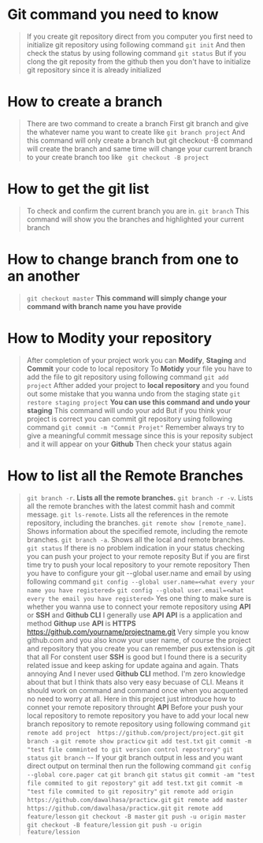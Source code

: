 # Git command you need to know
> If you create git repository direct from you computer you first need to initialize git repository using following command
>`git init`
> And then check the status by using following command
>`git status`
> But if you clong the git reposity from the github then you don't have to initialize git repository since it is already initialized
# How to create a branch
> There are two command to create a branch
> First git branch and give the whatever name you want to create like
>`git branch project`
> And this command will only create a branch but git checkout -B command will create the branch and same time will change your current branch to your create branch too like
>` git checkout -B project`
# How to get the git list
> To check and confirm the current branch you are in.
>`git branch`
> This command will show you the branches and highlighted your current branch
# How to change branch from one to an another 
>`git checkout master` __This command will simply change your command with branch name you have provide__
# How to __Modity__ your repository
> After completion of your project work you can __Modify__, __Staging__ and __Commit__ your code to local repository
> To __Motidy__ your file you have to add the file to git repository using following command
>`git add project`
> Afther added your project to __local repository__ and you found out some mistake that you wanna undo from the staging state
>`git restore staging project` __You can use this command and undo your staging__
> This command will undo your add
> But if you think your project is correct you can commit git repository using following command
>`git commit -m "Commit Projet"`
> Remember always try to give a meaningful commit message since this is your reposity subject and it will appear on your __Github__
> Then check your status again
# How to list all the __Remote Branches__
>`git branch -r`. __Lists all the remote branches.__
>`git branch -r -v`. Lists all the remote branches with the latest commit hash and commit message.
>`git ls-remote`. Lists all the references in the remote repository, including the branches.
>`git remote show [remote_name]`. Shows information about the specified remote, including the remote branches.
>`git branch -a`. Shows all the local and remote branches.
>`git status`
> If there is no problem indication in your status checking you can push your project to your remote reposity
> But if you are first time try to push your local repository to your remote repository
> Then you have to configure your git --global user.name and email by using following command
>`git config --global user.name=<what every your name you have registered>`
>`git config --global user.email=<what every the email you have registered>`
> Yes one thing to make sure is whether you wanna use to connect your remote repository using __API__ or __SSH__ and __Github CLI__ 
> I generally use __API__ 
> __API__ is a application and method __Githup__ use __API__ is __HTTPS__
> https://github.com/yourname/projectname.git
> Very simple you know github.com and you also know your user name, of course the project and repository that you create you can remember pus extension is .git that all
> For constent user __SSH__ is good but I found there is a security related issue and keep asking for update againa and again. Thats annoying
> And I never used __Github CLI__ method. I'm zero knowledge about that but I think thats also very easy becuase of CLI. Means it should work on command and command once when you acquented no need to worry at all.
> Here in this project just introduce how to connet your remote repository throught __API__
> Before your push your local repository to remote repository you have to add your local new branch repository to remote repository using following command
>`git remote add project  https://github.com/project/project.git`
>`git branch -a`
>`git remote show practicw`
>`git add test.txt`
>`git commit -m "test file comminted to git version control repostrory"`
>`git status`
>`git branch`
> -- If your git branch output in less and you want direct output on terminal then run the following command
>`git config --global core.pager cat`
>`git branch`
>`git status`
>`git commit -am "test file commited to git repostory"`
>`git add test.txt`
>`git commit -m "test file commited to git repositry"`
>`git remote add origin https://github.com/dawalhasa/practicw.git`
>`git remote add master https://github.com/dawalhasa/practicw.git`
>`git remote add feature/lesson`
>`git checkout -B master`
>`git push -u origin master`
>`git checkout -B feature/lession`
>`git push -u origin feature/lession`
